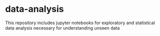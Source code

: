 # data-analysis
This repository includes jupyter notebooks for exploratory and statistical data analysis necessary for understanding unseen data
